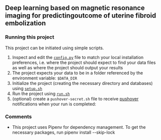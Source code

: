 ## Deep learning based on magnetic resonance imaging for predictingoutcome of uterine fibroid embolization
### Running this project

This project can be initiated using simple scripts.

1. Inspect and edit the [`config.py`](./config.py) file to match your local installation preferences, i.e. where the project should expect to find your data files as well as where the project should output your results
2. The project expects your data to be in a folder referenced by the environment variable: `$DATA_DIR`
3. Initialize the project (creating the necessary directory and databases) using [`setup.sh`](./setup.sh)
4. Run the project using [`run.sh`](./run.sh)
5. (optional) create a `pushover-secret.sh` file to receive [pushover](https://pushover.net/) notifications when your run is completed:

### Comments
- This project uses Pipenv for dependency management. To get the necessary packages, run pipenv install --skip-lock

